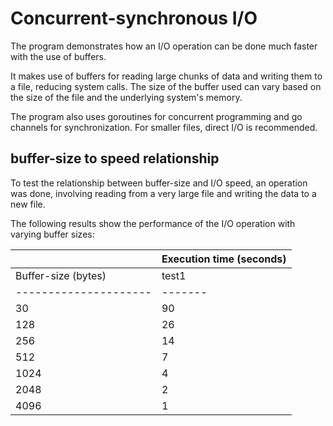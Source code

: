 # Concurrent-synchronous I/O

The program demonstrates how an I/O operation can be done much faster with the use of buffers.

It makes use of buffers for reading large chunks of data and writing them to a file, reducing system calls. The size of the buffer used can vary based on the size of the file and the underlying system's memory.

The program also uses goroutines for concurrent programming and go channels for synchronization. For smaller files, direct I/O is recommended.

## buffer-size to speed relationship
To test the relationship between buffer-size and I/O speed, an operation was done, involving reading from a very large file and writing the data to a new file.

The following results show the performance of the I/O operation with varying buffer sizes:

|                     | Execution time (seconds)         |
|---------------------|----------------------------------|
| Buffer-size (bytes) | test1 | test2 | test3  | Average |
|---------------------|-------|-------|--------|---------|
|          30         |   90  |   90  |   107  |    95   |
| 128                 | 26    | 26    | 27     | 26      |
| 256                 | 14    | 14    | 14     | 14      |
| 512                 | 7     | 7     | 7      | 7       |
| 1024                | 4     | 3     | 3      | 3       |
| 2048                | 2     | 2     | 2      | 2       |
| 4096                | 1     | 1     | 1      | 1       |
